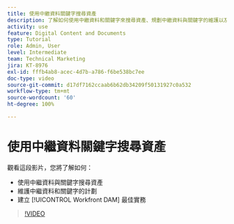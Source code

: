 ```yaml
---
title: 使用中繼資料關鍵字搜尋資產
description: 了解如何使用中繼資料和關鍵字來搜尋資產、規劃中繼資料與關鍵字的維護以及建立 [!UICONTROL Workfront DAM] 最佳實務。
activity: use
feature: Digital Content and Documents
type: Tutorial
role: Admin, User
level: Intermediate
team: Technical Marketing
jira: KT-8976
exl-id: fffb4ab8-acec-4d7b-a786-f6be538bc7ee
doc-type: video
source-git-commit: d17df7162ccaab6b62db34209f50131927c0a532
workflow-type: tm+mt
source-wordcount: '60'
ht-degree: 100%

---
```


# 使用中繼資料關鍵字搜尋資產

觀看這段影片，您將了解如何：

* 使用中繼資料與關鍵字搜尋資產
* 維護中繼資料和關鍵字的計劃
* 建立 [!UICONTROL Workfront DAM] 最佳實務

>[!VIDEO](https://video.tv.adobe.com/v/335239/?quality=12&learn=on&enablevpops)
